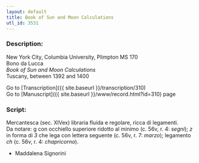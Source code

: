 ```yaml
---
layout: default
title: Book of Sun and Moon Calculations
utl_id: 3531
---
```


###  Description:

New York City, Columbia University, Plimpton MS 170<br>
Bono da Lucca<br>
_Book of Sun and Moon Calculations_<br>
Tuscany, between 1392 and 1400

Go to [Transcription]({{ site.baseurl }}/transcription/310)<br>
Go to [Manuscript]({{ site.baseurl }}/www/record.html?id=310) page 

###  Script:

Mercantesca (sec. XIVex) libraria fluida e regolare, ricca di legamenti.<br>
Da notare: g con occhiello superiore ridotto al minimo (c. 56v, r. 4: _segni_); _z_ in forma di _3_ che lega con lettera seguente (c. 56v, r. 7: _marzo_); legamento _ch_ (c. 56v, r. 4: _chapricorno_).<br>
- Maddalena Signorini

